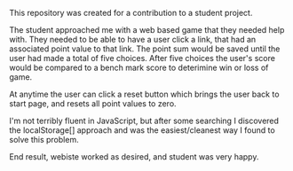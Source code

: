 This repository was created for a contribution to a student project. 

The student approached me with a web based game that they needed help with. 
They needed to be able to have a user click a link, that had an associated 
point value to that link. The point sum would be saved until the user had 
made a total of five choices. After five choices the user's score would be 
compared to a bench mark score to deterimine win or loss of game.

At anytime the user can click a reset button which brings the user back to
start page, and resets all point values to zero.

I'm not terribly fluent in JavaScript, but after some searching I discovered
the localStorage[] approach and was the easiest/cleanest way I found to solve
this problem.

End result, webiste worked as desired, and student was very happy.
